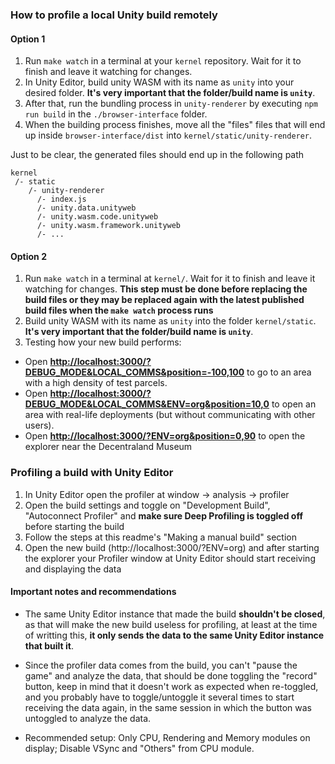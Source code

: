 ### How to profile a local Unity build remotely

#### Option 1

1. Run `make watch` in a terminal at your `kernel` repository. Wait for it to finish and leave it watching for changes.
2. In Unity Editor, build unity WASM with its name as `unity` into your desired folder. **It's very important that the folder/build name is `unity`**.
3. After that, run the bundling process in `unity-renderer` by executing `npm run build` in the `./browser-interface` folder.
4. When the building process finishes, move all the "files" files that will end up inside `browser-interface/dist` into `kernel/static/unity-renderer`.

Just to be clear, the generated files should end up in the following path

```
kernel
 /- static
    /- unity-renderer
      /- index.js
      /- unity.data.unityweb
      /- unity.wasm.code.unityweb
      /- unity.wasm.framework.unityweb
      /- ...
```

#### Option 2

1. Run `make watch` in a terminal at `kernel/`. Wait for it to finish and leave it watching for changes. **This step must be done before replacing the build files or they may be replaced again with the latest published build files when the `make watch` process runs**
2. Build unity WASM with its name as `unity` into the folder `kernel/static`. **It's very important that the folder/build name is `unity`**.
3. Testing how your new build performs:

- Open **[http://localhost:3000/?DEBUG_MODE&LOCAL_COMMS&position=-100,100](http://localhost:3000/?DEBUG_MODE&LOCAL_COMMS&position=-100,100)** to go to an area with a high density of test parcels.
- Open **[http://localhost:3000/?DEBUG_MODE&LOCAL_COMMS&ENV=org&position=10,0](http://localhost:3000/?DEBUG_MODE&LOCAL_COMMS&ENV=org&position=10,0)** to open an area with real-life deployments (but without communicating with other users).
- Open **[http://localhost:3000/?ENV=org&position=0,90](http://localhost:3000/?ENV=org&position=0,90)** to open the explorer near the Decentraland Museum

### Profiling a build with Unity Editor

1. In Unity Editor open the profiler at window -> analysis -> profiler
2. Open the build settings and toggle on "Development Build", "Autoconnect Profiler" and **make sure Deep Profiling is toggled off** before starting the build
3. Follow the steps at this readme's "Making a manual build" section
4. Open the new build (http://localhost:3000/?ENV=org) and after starting the explorer your Profiler window at Unity Editor should start receiving and displaying the data

#### Important notes and recommendations

- The same Unity Editor instance that made the build **shouldn't be closed**, as that will make the new build useless for profiling, at least at the time of writting this, **it only sends the data to the same Unity Editor instance that built it**.

- Since the profiler data comes from the build, you can't "pause the game" and analyze the data, that should be done toggling the "record" button, keep in mind that it doesn't work as expected when re-toggled, and you probably have to toggle/untoggle it several times to start receiving the data again, in the same session in which the button was untoggled to analyze the data.

- Recommended setup: Only CPU, Rendering and Memory modules on display; Disable VSync and "Others" from CPU module.
